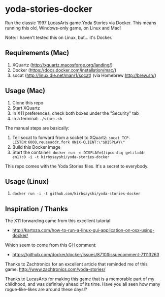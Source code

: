 yoda-stories-docker
===================

Run the classic 1997 LucasArts game Yoda Stories via Docker. This means running this old, Windows-only game, on Linux and Mac!

Note: I haven't tested this on Linux, but... it's Docker.

Requirements (Mac)
-----------

1. XQuartz (http://xquartz.macosforge.org/landing/)
2. Docker (https://docs.docker.com/installation/mac/)
3. socat (http://linux.die.net/man/1/socat) (via Homebrew http://brew.sh/)

Usage (Mac)
-----------

1. Clone this repo
2. Start XQuartz
3. In X11 preferences, check both boxes under the "Security" tab
4. in a terminal: `./start.sh`

The manual steps are basically:

1. Tell socat to forward from a socket to XQuartz:
  `socat TCP-LISTEN:6000,reuseaddr,fork UNIX-CLIENT:\"$DISPLAY\"`
2. Build this Docker image
5. Start the container:
  `docker run -e DISPLAY=$(ipconfig getifaddr en1):0 -i -t kirbysayshi/yoda-stories-docker`

This repo comes with the Yoda Stories files. It's a secret to everybody.

Usage (Linux)
-------------

1. `docker run -i -t github.com/kirbsayshi/yoda-stories-docker`

Inspiration / Thanks
--------------------

The X11 forwarding came from this excellent tutorial

- http://kartoza.com/how-to-run-a-linux-gui-application-on-osx-using-docker/

Which seem to come from this GH comment:

- https://github.com/docker/docker/issues/8710#issuecomment-71113263

Thanks to Zachtronics for an excellent article that reminded me of this game: http://www.zachtronics.com/yoda-stories/

Thanks to LucasArts for making this game that is a memorable part of my childhood, and was definitely ahead of its time. Have you all seen how many rogue-like-likes are around these days!?
